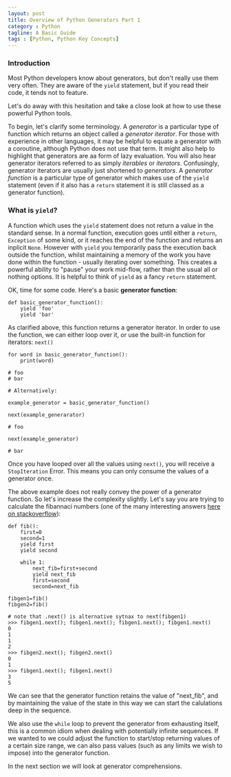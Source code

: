 ```yaml
---
layout: post
title: Overview of Python Generators Part 1
category : Python 
tagline: A Basic Guide
tags : [Python, Python Key Concepts]
---
```


### Introduction

Most Python developers know about generators, but don't really use them very often. They are
aware of the `yield` statement, but if you read their code, it tends not to feature.

Let's do away with this hesitation and take a close look at how to use these powerful Python
tools. 

To begin, let's clarify some terminology. A *generator* is a particular type of function which
returns an object called a *generator iterator*. For those with experience in other languages, it may be
helpful to equate a generator with a coroutine, although Python does not use that term. It might also help to
highlight that generators are aa form of lazy evaluation. You will also hear generator iterators referred to
as simply *iterables* or *iterators*. Confusingly, generator iterators are usually just shortened
to *generators*. A 
*generator function* is a particular type of generator which makes use of the `yield` statement 
(even if it also has a `return` statement it is still classed as a generator function).


### What is `yield`?

A function which uses the `yield` statement does not return a value in the standard sense.
In a normal function, execution goes until either a `return`, `Exception` of some kind, or
it reaches the end of the function and returns an inplicit `None`. 
However with `yield` you temporarily pass
the execution back outside the function, whilst maintaining a memory of the work you have done
within the function - usually iterating over something. This creates a powerful ability to
"pause" your work mid-flow, rather than the usual all or nothing options. It is helpful to think
of `yield` as a fancy `return` statement.

OK, time for some code. Here's a basic **generator function**:

```buildoutcfg
def basic_generator_function():
    yield 'foo'
    yield 'bar'
```

As clarified above, this function returns a generator iterator. In order to use the function, we can either 
loop over it, or use the built-in function for iterators: `next()`

```buildoutcfg
for word in basic_generator_function():
    print(word)
    
# foo
# bar

# Alternatively:

example_generator = basic_generator_function()

next(example_generarator)

# foo

next(example_generator)

# bar
```

Once you have looped over all the values using `next()`, you will receive a `StopIteration` Error. This means
you can only consume the values of a generator once.

The above example does not really convey the power of a generator function. So let's increase the complexity
slightly. Let's say you are trying to calculate the fibannaci numbers (one of the many interesting answers
[here on stackoverflow](http://stackoverflow.com/questions/102535/what-can-you-use-python-generator-functions-for)):

```buildoutcfg
def fib():
    first=0
    second=1
    yield first
    yield second

    while 1:
        next_fib=first+second
        yield next_fib
        first=second
        second=next_fib

fibgen1=fib()
fibgen2=fib()

# note that .next() is alternative sytnax to next(fibgen1)
>>> fibgen1.next(); fibgen1.next(); fibgen1.next(); fibgen1.next() 
0
1
1
2
>>> fibgen2.next(); fibgen2.next()
0
1
>>> fibgen1.next(); fibgen1.next()
3
5
```

We can see that the generator function retains the value of "next_fib", and by maintaining the value of the state
in this way we can start the calulations deep in the sequence. 

We also use the `while` loop to prevent the generator from exhausting itself, this is a common idiom when dealing
with potentially infinite sequences. If we wanted to we could adjust the function to start/stop returning values
of a certain size range, we can also pass values (such as any limits we wish to impose) into the generator function.

In the next section we will look at generator comprehensions.


